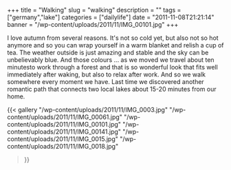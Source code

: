 +++
title = "Walking"
slug = "walking"
description = ""
tags = ["germany","lake"]
categories = ["dailylife"]
date = "2011-11-08T21:21:14"
banner = "/wp-content/uploads/2011/11/IMG_00101.jpg"
+++

I love autumn from several reasons. It's not so cold yet, but also not so hot anymore and so you can wrap yourself in a warm blanket and
relish a cup of tea. The weather outside is just amazing and stable and the sky can be unbelievably
blue. And those colours ... as we moved we travel about ten minutesto work through a forest and
that is so wonderful look that fits well immediately after waking, but also to relax after work.
And so we walk somewhere every moment we have. Last time we discovered another romantic path that
connects two local lakes about 15-20 minutes from our home.

{{< gallery
    "/wp-content/uploads/2011/11/IMG_0003.jpg"
    "/wp-content/uploads/2011/11/IMG_00061.jpg"
    "/wp-content/uploads/2011/11/IMG_00101.jpg"
    "/wp-content/uploads/2011/11/IMG_00141.jpg"
    "/wp-content/uploads/2011/11/IMG_0015.jpg"
    "/wp-content/uploads/2011/11/IMG_0018.jpg"
>}}
